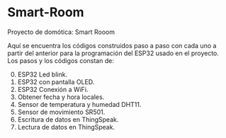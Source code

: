 # Smart-Room

Proyecto de domótica: Smart Rooom

Aquí se encuentra los códigos construidos paso a paso con cada uno a partir del anterior para la programación del ESP32 usado en el proyecto.
Los pasos y los códigos constan de:

0. ESP32 Led blink.
1. ESP32 con pantalla OLED.
2. ESP32 Conexión a WiFi.
3. Obtener fecha y hora locales.
4. Sensor de temperatura y humedad DHT11.
5. Sensor de movimiento SR501.
6. Escritura de datos en ThingSpeak.
7. Lectura de datos en ThingSpeak.
